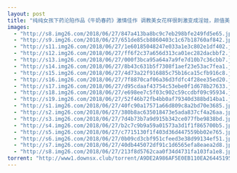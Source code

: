 ```yaml
---
layout: post
title: "纯纯女孩下药沦陷作品《牛奶春药》激情佳作 调教美女花样很刺激变成淫娃，颜值美女变骚了满满肉欲冲动~"
images:
  - "http://s8.img26.com/2018/06/27/847a413ba8bc9c7eb298bfe249fd5e65.jpg"
  - "http://s9.img26.com/2018/06/27/651de85cb8860403c1c67b18760af842.jpg"
  - "http://s11.img26.com/2018/06/27/1e60185048247e033a1e3c802e1df402.jpg"
  - "http://s12.img26.com/2018/06/27/ff6f2c37a656d313ca01ec282dacbbf2.jpg"
  - "http://s13.img26.com/2018/06/27/000f3bca95a64a7a9fe7d10b7c36cbb7.jpg"
  - "http://s14.img26.com/2018/06/27/8b43c631b5f7308f1aef23e53ac7fea1.jpg"
  - "http://s15.img26.com/2018/06/27/4d73a22f916885c75b16ca15cfb916c8.jpg"
  - "http://s16.img26.com/2018/06/27/7f8870caf06a36d3fdfc4f28ee35ed20.jpg"
  - "http://s17.img26.com/2018/06/27/d95cdaaf43754c53ebe0f1d678b27633.jpg"
  - "http://s18.img26.com/2018/06/27/e698ee7c5f03c902c59ccdbf09c95934.jpg"
  - "http://s19.img26.com/2018/06/27/52f46b72fb4bb0af79340d388bd14ba1.jpg"
  - "http://s1.img26.com/2018/06/27/40fc90a17571a66d809c8a2bd70e3685.jpg"
  - "http://s2.img26.com/2018/06/27/380b8ac635018473e5ada837cf4a26aa.jpg"
  - "http://s3.img26.com/2018/06/27/7d4b73b7a9d915b342ce077fbe9838bd.jpg"
  - "http://s4.img26.com/2018/06/27/b2c7c9b9a59a01573a3d1f1f865700b5.jpg"
  - "http://s5.img26.com/2018/06/27/c7715130f1f403d36d447559bb02e765.jpg"
  - "http://s6.img26.com/2018/06/27/0b09cd3cbf951cfeed3e38d99134ef51.jpg"
  - "http://s7.img26.com/2018/06/27/40db445072df91c1d6565efa8eaea2d8.jpg"
  - "http://s8.img26.com/2018/06/27/213f8d5762caa0f34d4731fa103fa1e8.jpg"
torrent: "http://www1.downsx.club/torrent/A9DE2A986AF5E0EB110EA26445195BAEFEF5B8B1"
---
```

